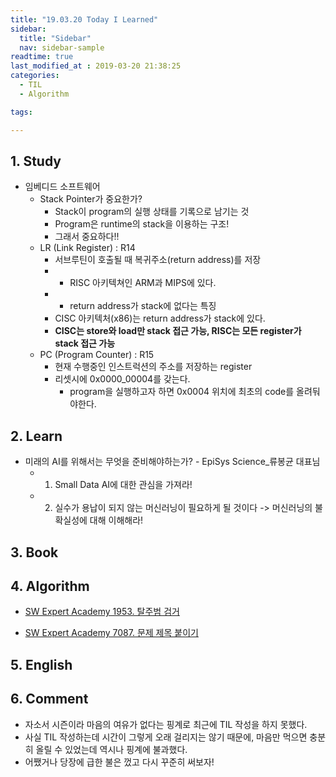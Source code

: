 ```yaml
---
title: "19.03.20 Today I Learned"
sidebar:
  title: "Sidebar"
  nav: sidebar-sample
readtime: true
last_modified_at : 2019-03-20 21:38:25
categories:
  - TIL
  - Algorithm

tags:

---
```


## 1. Study

- 임베디드 소프트웨어
  - Stack Pointer가 중요한가?
    - Stack이 program의 실행 상태를 기록으로 남기는 것
    - Program은 runtime의 stack을 이용하는 구조!
    - 그래서 중요하다!!
  - LR (Link Register) : R14
    - 서브루틴이 호출될 때 복귀주소(return address)를 저장
    - * RISC 아키텍쳐인 ARM과 MIPS에 있다.
    - * return address가 stack에 없다는 특징
    - CISC 아키텍처(x86)는 return address가 stack에 있다.
    - **CISC는 store와 load만 stack 접근 가능, RISC는 모든 register가 stack 접근 가능**
  - PC (Program Counter) : R15
    - 현재 수행중인 인스트럭션의 주소를 저장하는 register
    - 리셋시에 0x0000_00004를 갖는다.
      - program을 실행하고자 하면 0x0004 위치에 최초의 code를 올려둬야한다.


## 2. Learn

- 미래의 AI를 위해서는 무엇을 준비해야하는가? - EpiSys Science_류봉균 대표님
  - 1. Small Data AI에 대한 관심을 가져라!
  - 2. 실수가 용납이 되지 않는 머신러닝이 필요하게 될 것이다 -> 머신러닝의 불확실성에 대해 이해해라!

## 3. Book


## 4. Algorithm

- [SW Expert Academy 1953. 탈주범 검거](https://github.com/seong954t/Algorithm/blob/master/1953.%20%ED%83%88%EC%A3%BC%EB%B2%94%20%EA%B2%80%EA%B1%B0/%EA%B9%80%EC%A7%84%ED%98%81/src/Solution.java)

- [SW Expert Academy 7087. 문제 제목 붙이기](https://github.com/seong954t/Algorithm/tree/master/7087.%20%EB%AC%B8%EC%A0%9C%20%EC%A0%9C%EB%AA%A9%20%EB%B6%99%EC%9D%B4%EA%B8%B0)

## 5. English


## 6. Comment

- 자소서 시즌이라 마음의 여유가 없다는 핑계로 최근에 TIL 작성을 하지 못했다.
- 사실 TIL 작성하는데 시간이 그렇게 오래 걸리지는 않기 때문에, 마음만 먹으면 충분히 올릴 수 있었는데 역시나 핑계에 불과했다.
- 어쨌거나 당장에 급한 불은 껐고 다시 꾸준히 써보자!
